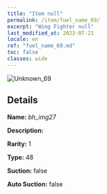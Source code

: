 ```yaml
---
title: "Item null"
permalink: /item/fuel_name_69/
excerpt: "Wing Fighter null"
last_modified_at: 2023-07-21
locale: en
ref: "fuel_name_69.md"
toc: false
classes: wide
---
```



 ![Unknown_69](/images/item/bh_img27_p.png)



## Details

 **Name:** *bh_img27* 

 **Description:** 

 **Rarity:** 1 

 **Type:** 48 

 **Suction:** false 

 **Auto Suction:** false 


